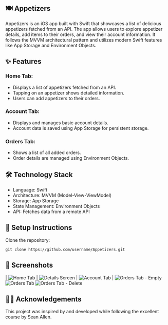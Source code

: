 ## 🍽 Appetizers

Appetizers is an iOS app built with Swift that showcases a list of delicious appetizers fetched from an API. The app allows users to explore appetizer details, add items to their orders, and view their account information. It follows the MVVM architectural pattern and utilizes modern Swift features like App Storage and Environment Objects.

 ## ✨ Features

### Home Tab:
* Displays a list of appetizers fetched from an API.
* Tapping on an appetizer shows detailed information.
* Users can add appetizers to their orders.
### Account Tab:
* Displays and manages basic account details.
* Account data is saved using App Storage for persistent storage.
### Orders Tab:
* Shows a list of all added orders.
* Order details are managed using Environment Objects.

## 🛠 Technology Stack

* Language: Swift
* Architecture: MVVM (Model-View-ViewModel)
* Storage: App Storage
* State Management: Environment Objects
* API: Fetches data from a remote API
  
## 📲 Setup Instructions

Clone the repository:
```
git clone https://github.com/username/Appetizers.git
```
## 📸 Screenshots

| ![Home Tab](https://github.com/user-attachments/assets/ab4f4d92-c930-4049-a1e4-b90a62c1b293) | ![Details Screen](https://github.com/user-attachments/assets/27e8f93b-a5bd-4bd8-bae2-8c7ac952c5ee) | ![Account Tab](https://github.com/user-attachments/assets/1a5c7794-9fce-4dcd-90b7-01c742499abd) |
![Orders Tab - Empty](https://github.com/user-attachments/assets/5f4d54d0-11e6-49ad-83a1-0fbde5b11ae6) ![Orders Tab](https://github.com/user-attachments/assets/16aec4cf-9a30-41d3-a260-4bb65a52e0d4) ![Orders Tab - Delete](https://github.com/user-attachments/assets/c0eb2d27-6226-496f-9ca4-c1f74ddde8d9)

## 🧑‍💻 Acknowledgements

This project was inspired by and developed while following the excellent course by Sean Allen.


